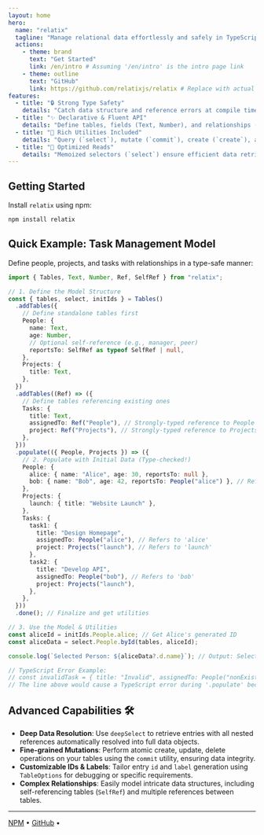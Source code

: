 ```yaml
---
layout: home
hero:
  name: "relatix"
  tagline: "Manage relational data effortlessly and safely in TypeScript"
  actions:
    - theme: brand
      text: "Get Started"
      link: /en/intro # Assuming '/en/intro' is the intro page link
    - theme: outline
      text: "GitHub"
      link: https://github.com/relatixjs/relatix # Replace with actual GitHub link
features:
  - title: "🔒 Strong Type Safety"
    details: "Catch data structure and reference errors at compile time, not runtime. Zero hidden `any` for reliable code."
  - title: "✨ Declarative & Fluent API"
    details: "Define tables, fields (Text, Number), and relationships (Ref, SelfRef) intuitively. Build models step-by-step."
  - title: "🔧 Rich Utilities Included"
    details: "Query (`select`), mutate (`commit`), create (`create`), and resolve nested references (`deepSelect`) out-of-the-box."
  - title: "🚀 Optimized Reads"
    details: "Memoized selectors (`select`) ensure efficient data retrieval, recalculating only when necessary."
---
```


## Getting Started

Install `relatix` using npm:

```bash
npm install relatix
```

## Quick Example: Task Management Model

Define people, projects, and tasks with relationships in a type-safe manner:

```typescript
import { Tables, Text, Number, Ref, SelfRef } from "relatix";

// 1. Define the Model Structure
const { tables, select, initIds } = Tables()
  .addTables({
    // Define standalone tables first
    People: {
      name: Text,
      age: Number,
      // Optional self-reference (e.g., manager, peer)
      reportsTo: SelfRef as typeof SelfRef | null,
    },
    Projects: {
      title: Text,
    },
  })
  .addTables((Ref) => ({
    // Define tables referencing existing ones
    Tasks: {
      title: Text,
      assignedTo: Ref("People"), // Strongly-typed reference to People table
      project: Ref("Projects"), // Strongly-typed reference to Projects table
    },
  }))
  .populate(({ People, Projects }) => ({
    // 2. Populate with Initial Data (Type-checked!)
    People: {
      alice: { name: "Alice", age: 30, reportsTo: null },
      bob: { name: "Bob", age: 42, reportsTo: People("alice") }, // Refers to 'alice'
    },
    Projects: {
      launch: { title: "Website Launch" },
    },
    Tasks: {
      task1: {
        title: "Design Homepage",
        assignedTo: People("alice"), // Refers to 'alice'
        project: Projects("launch"), // Refers to 'launch'
      },
      task2: {
        title: "Develop API",
        assignedTo: People("bob"), // Refers to 'bob'
        project: Projects("launch"),
      },
    },
  }))
  .done(); // Finalize and get utilities

// 3. Use the Model & Utilities
const aliceId = initIds.People.alice; // Get Alice's generated ID
const aliceData = select.People.byId(tables, aliceId);

console.log(`Selected Person: ${aliceData?.d.name}`); // Output: Selected Person: Alice

// TypeScript Error Example:
// const invalidTask = { title: "Invalid", assignedTo: People("nonExistent"), project: Projects("launch") };
// The line above would cause a TypeScript error during '.populate' because "nonExistent" isn't defined.
```

## Advanced Capabilities 🛠️

- **Deep Data Resolution**: Use `deepSelect` to retrieve entries with all nested references automatically resolved into full data objects.
- **Fine-grained Mutations**: Perform atomic create, update, delete operations on your tables using the `commit` utility, ensuring data integrity.
- **Customizable IDs & Labels**: Tailor entry `id` and `label` generation using `TableOptions` for debugging or specific requirements.
- **Complex Relationships**: Easily model intricate data structures, including self-referencing tables (`SelfRef`) and multiple references between tables.

---

<p class="home-footer">
  <a href="https://www.npmjs.com/package/relatix" target="_blank">NPM</a>
  •
  <a href="https://github.com/relatixjs/relatix" target="_blank">GitHub</a>
  •
</p>
